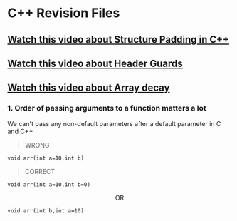 # C++ Revision Files
  ## [Watch this video about Structure Padding in C++](https://youtu.be/aROgtACPjjg)
  ## [Watch this video about Header Guards](https://youtu.be/wRq8pxJEpfc)
  ## [Watch this video about Array decay](https://youtu.be/hsUivWegqYU)

   ### 1. Order of passing arguments to a function matters a lot <br>
   We can't pass any non-default parameters after a default parameter in C and C++
   > WRONG <br>
 ```
 void arr(int a=10,int b)
 ```
   > CORRECT <br>
 ```
 void arr(int a=10,int b=0)
```
<p align="center">OR</p>

```
void arr(int b,int a=10)
```
